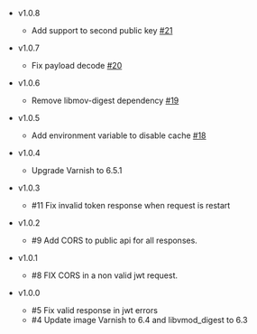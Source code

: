 * v1.0.8
	* Add support to second public key [#21](https://github.com/opositatest/varnish-jwt/pull/21)

* v1.0.7
	* Fix payload decode [#20](https://github.com/opositatest/varnish-jwt/pull/20)

* v1.0.6
	* Remove libmov-digest dependency [#19](https://github.com/opositatest/varnish-jwt/pull/19)

* v1.0.5
	* Add environment variable to disable cache [#18](https://github.com/opositatest/varnish-jwt/pull/18)

* v1.0.4
	* Upgrade Varnish to 6.5.1

* v1.0.3
	* #11 Fix invalid token response when request is restart

* v1.0.2
	* #9 Add CORS to public api for all responses.	

* v1.0.1
	* #8 FIX CORS in a non valid jwt request.	

* v1.0.0
	* #5 Fix valid response in jwt errors
	* #4 Update image Varnish to 6.4 and libvmod_digest to 6.3
